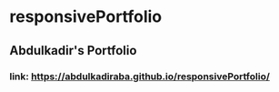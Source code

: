# responsivePortfolio 
## Abdulkadir's Portfolio
### link: https://abdulkadiraba.github.io/responsivePortfolio/